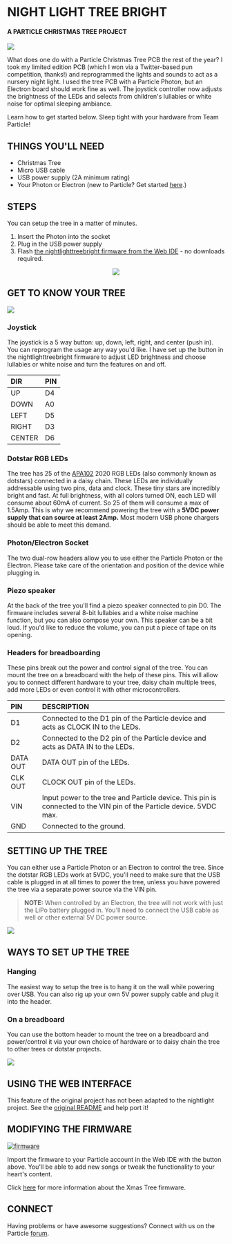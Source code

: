 # NIGHT LIGHT TREE BRIGHT

#### A PARTICLE CHRISTMAS TREE PROJECT

![](https://github.com/particle-iot/xmastree/raw/master/hardware/images/header.jpg)

What does one do with a Particle Christmas Tree PCB the rest of the year? I took my limited edition PCB (which I won via a Twitter-based pun competition, thanks!) and reprogrammed the lights and sounds to act as a nursery night light. I used the tree PCB with a Particle Photon, but an Electron board should work fine as well. The joystick controller now adjusts the brightness of the LEDs and selects from children's lullabies or white noise for optimal sleeping ambiance.

Learn how to get started below. Sleep tight with your hardware from Team Particle!

## THINGS YOU'LL NEED
 - Christmas Tree
 - Micro USB cable
 - USB power supply (2A minimum rating)
 - Your Photon or Electron (new to Particle? Get started [here](https://docs.particle.io/guide/getting-started).)

## STEPS

You can setup the tree in a matter of minutes.

1. Insert the Photon into the socket
2. Plug in the USB power supply
3. Flash [the nightlighttreebright firmware from the Web IDE][Firmware shared app] - no downloads required.

[Firmware shared app]: https://go.particle.io/shared_apps/5a4edd2c1638bf278e000013

<p align="center">
<img src="https://github.com/particle-iot/xmastree/raw/master/hardware/images/steps-all.png">
</p>

## GET TO KNOW YOUR TREE

![](https://github.com/particle-iot/xmastree/raw/master/hardware/images/description.png)

### Joystick

The joystick is a 5 way button: up, down, left, right, and center (push in). You can reprogram the usage any way you'd like. I have set up the button in the nightlighttreebright firmware to adjust LED brightness and choose lullabies or white noise and turn the features on and off.

|DIR   | PIN |
|:---  |:--- |
|UP    |D4| 
|DOWN  |A0|
|LEFT  |D5|
|RIGHT |D3|
|CENTER|D6|

### Dotstar RGB LEDs

The tree has 25 of the [APA102](http://www.led-color.com/upload/201604/APA102-2020%20SMD%20LED.pdf) 2020 RGB LEDs (also commonly known as dotstars) connected in a daisy chain. These LEDs are individually addressable using two pins, data and clock. These tiny stars are incredibly bright and fast. At full brightness, with all colors turned ON, each LED will consume about 60mA of current. So 25 of them will consume a max of 1.5Amp. This is why we recommend powering the tree with a **5VDC power supply that can source at least 2Amp.** Most modern USB phone chargers should be able to meet this demand.

### Photon/Electron Socket

The two dual-row headers allow you to use either the Particle Photon or the Electron. Please take care of the orientation and position of the device while plugging in.

### Piezo speaker

At the back of the tree you'll find a piezo speaker connected to pin D0. The firmware includes several 8-bit lullabies and a white noise machine function, but you can also compose your own. This speaker can be a bit loud. If you'd like to reduce the volume, you can put a piece of tape on its opening.

### Headers for breadboarding

These pins break out the power and control signal of the tree. You can mount the tree on a breadboard with the help of these pins. This will allow you to connect different hardware to your tree, daisy chain multiple trees, add more LEDs or even control it with other microcontrollers.

|PIN     |DESCRIPTION|
|:-------|:----------|
|D1      | Connected to the D1 pin of the Particle device and acts as CLOCK IN to the LEDs.|
|D2      | Connected to the D2 pin of the Particle device and acts as DATA IN to the LEDs.|
|DATA OUT| DATA OUT pin of the LEDs.|
|CLK OUT | CLOCK OUT pin of the LEDs.|
|VIN     | Input power to the tree and Particle device. This pin is connected to the VIN pin of the Particle device. 5VDC max.|
|GND     | Connected to the ground.|

## SETTING UP THE TREE 

You can either use a Particle Photon or an Electron to control the tree. Since the dotstar RGB LEDs work at 5VDC, you'll need to make sure that the USB cable is plugged in at all times to power the tree, unless you have powered the tree via a separate power source via the VIN pin.

> **NOTE:** When controlled by an Electron, the tree will not work with just the LiPo battery plugged in. You'll need to connect the USB cable as well or other external 5V DC power source.

![](https://github.com/particle-iot/xmastree/raw/master/hardware/images/tree-plugged.png)

## WAYS TO SET UP THE TREE

### Hanging

The easiest way to setup the tree is to hang it on the wall while powering over USB. You can also rig up your own 5V power supply cable and plug it into the header.

### On a breadboard

You can use the bottom header to mount the tree on a breadboard and power/control it via your own choice of hardware or to daisy chain the tree to other trees or dotstar projects.

![](https://github.com/particle-iot/xmastree/raw/master/hardware/images/bb.png)

## USING THE WEB INTERFACE

This feature of the original project has not been adapted to the nightlight project. See the [original README](https://github.com/particle-iot/xmastree/blob/master/README.md) and help port it!

## MODIFYING THE FIRMWARE

[![firmware](https://img.shields.io/badge/Particle%20Shared%20App-NIGHTLIGHTTREEBRIGHT-blue.svg?style=for-the-badge&colorA=00aedf&colorB=555555)][Firmware shared app]

Import the firmware to your Particle account in the Web IDE with the button above. You'll be
able to add new songs or tweak the functionality to your heart's content.

Click [here](https://github.com/particle-iot/xmastree/blob/master/FIRMWARE.md) for more information about the Xmas Tree firmware.

## CONNECT

Having problems or have awesome suggestions? Connect with us on the Particle [forum](https://community.particle.io/).
